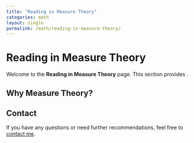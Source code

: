 ```yaml
---
title: "Reading in Measure Theory"
categories: math
layout: single
permalink: /math/reading-in-measure-theory/
---
```


# Reading in Measure Theory

Welcome to the **Reading in Measure Theory** page. This section provides .

## **Why Measure Theory?**

## **Contact**

If you have any questions or need further recommendations, feel free to [contact me](/portfolio/contact/).
